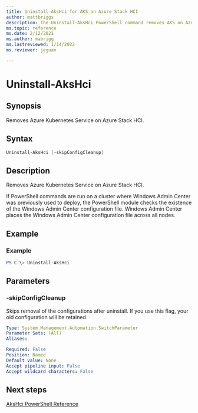 ```yaml
---
title: Uninstall-AksHci for AKS on Azure Stack HCI
author: mattbriggs
description: The Uninstall-AksHci PowerShell command removes AKS on Azure Stack HCI.
ms.topic: reference
ms.date: 2/12/2021
ms.author: mabrigg 
ms.lastreviewed: 1/14/2022
ms.reviewer: jeguan

---
```


# Uninstall-AksHci

## Synopsis
Removes Azure Kubernetes Service on Azure Stack HCI.

## Syntax

```powershell
Uninstall-AksHci [-skipConfigCleanup]
```

## Description
Removes Azure Kubernetes Service on Azure Stack HCI. 

If PowerShell commands are run on a cluster where Windows Admin Center was previously used to deploy, the PowerShell module checks the existence of the Windows Admin Center configuration file. Windows Admin Center places the Windows Admin Center configuration file across all nodes. 

## Example

### Example
```powershell
PS C:\> Uninstall-AksHci
```

## Parameters

### -skipConfigCleanup
Skips removal of the configurations after uninstall. If you use this flag, your old configuration will be retained.

```yaml
Type: System.Management.Automation.SwitchParameter
Parameter Sets: (All)
Aliases:

Required: False
Position: Named
Default value: None
Accept pipeline input: False
Accept wildcard characters: False
```
## Next steps

[AksHci PowerShell Reference](index.md)